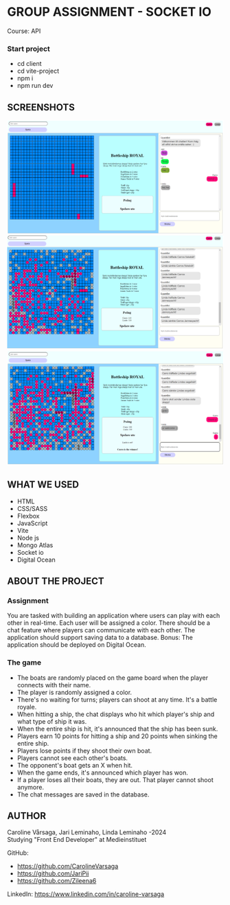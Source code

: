 # GROUP ASSIGNMENT - SOCKET IO
Course: API

### Start project
- cd client
- cd vite-project
- npm i
- npm run dev

## SCREENSHOTS
![boats placed random on the battle field](screenshots/start-view.png)
![in game, hitting ships](screenshots/in-game.png)
![all opponent ships are destroyed, game over](screenshots/game-over.png)

## WHAT WE USED
- HTML
- CSS/SASS
- Flexbox
- JavaScript
- Vite
- Node js
- Mongo Atlas
- Socket io 
- Digital Ocean

## ABOUT THE PROJECT
### Assignment 
You are tasked with building an application where users can play with each other in real-time. Each user will be assigned a color. There should be a chat feature where players can communicate with each other. The application should support saving data to a database. Bonus: The application should be deployed on Digital Ocean.

### The game
- The boats are randomly placed on the game board when the player connects with their name.
- The player is randomly assigned a color.
- There's no waiting for turns; players can shoot at any time. It's a battle royale.
- When hitting a ship, the chat displays who hit which player's ship and what type of ship it was. 
- When the entire ship is hit, it's announced that the ship has been sunk.
- Players earn 10 points for hitting a ship and 20 points when sinking the entire ship.
- Players lose points if they shoot their own boat.
- Players cannot see each other's boats. 
- The opponent's boat gets an X when hit.
- When the game ends, it's announced which player has won.
- If a player loses all their boats, they are out. That player cannot shoot anymore.
- The chat messages are saved in the database.


## AUTHOR
Caroline Vårsaga, Jari Leminaho, Linda Leminaho -2024
<br>Studying "Front End Developer" at Medieinstituet

GitHub: 
- https://github.com/CarolineVarsaga
- https://github.com/JariPii
- https://github.com/Zileena6

LinkedIn: https://www.linkedin.com/in/caroline-varsaga
